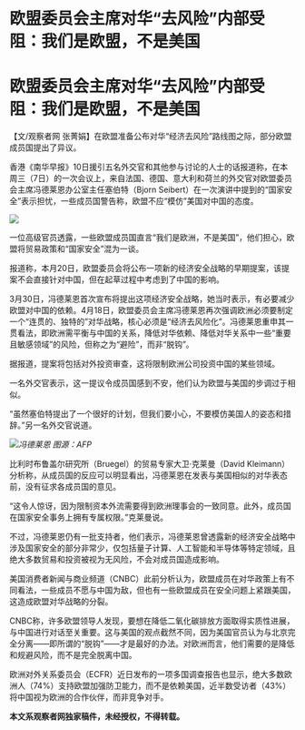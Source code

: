 # 欧盟委员会主席对华“去风险”内部受阻：我们是欧盟，不是美国

# 欧盟委员会主席对华“去风险”内部受阻：我们是欧盟，不是美国

【文/观察者网 张菁娟】在欧盟准备公布对华“经济去风险”路线图之际，部分欧盟成员国提出了异议。

香港《南华早报》10日援引五名外交官和其他参与讨论的人士的话报道称，在本周三（7日）的一次会议上，来自法国、德国、意大利和荷兰的外交官对欧盟委员会主席冯德莱恩办公室主任塞伯特（Bjorn
Seibert）在一次演讲中提到的“国家安全”表示担忧，一些成员国警告称，欧盟不应“模仿”美国对中国的态度。

![](https://inews.gtimg.com/newsapp_bt/0/15804967871/1000)

一位高级官员透露，一些欧盟成员国直言“我们是欧洲，不是美国”，他们担心，欧盟将贸易政策和“国家安全”混为一谈。

报道称，本月20日，欧盟委员会将公布一项新的经济安全战略的早期提案，该提案不会直接针对中国，但在起草过程中考虑到了中国的影响。

3月30日，冯德莱恩首次宣布将提出这项经济安全战略，她当时表示，有必要减少欧盟对中国的依赖。4月18日，欧盟委员会主席冯德莱恩再次强调欧洲必须要制定一个“连贯的、独特的”对华战略，核心必须是“经济去风险化”。冯德莱恩重申其一贯看法，即欧洲需平衡与中国的关系，降低对华依赖、降低对华关系中一些“重要且敏感领域”的风险，但称之为“避险”，而非“脱钩”。

据报道，提案将包括对外投资审查，这将限制欧洲公司投资中国的某些领域。

一名外交官表示，这一提议令成员国感到不安，他们认为欧盟与美国的步调过于相似。

“虽然塞伯特提出了一个很好的计划，但我们要小心，不要模仿美国人的姿态和措辞。”另一名外交官说道。

![](https://inews.gtimg.com/newsapp_bt/0/15804967872/1000)_冯德莱恩 图源：AFP_

比利时布鲁盖尔研究所（Bruegel）的贸易专家大卫·克莱曼（David
Kleimann）分析称，从成员国的反应可以明显看出，冯德莱恩在发表与美国相似的对华表态前，没有征求各成员国的意见。

“这令人惊讶，因为限制资本外流需要得到欧洲理事会的一致同意。此外，成员国在国家安全事务上拥有专属权限。”克莱曼说。

不过，冯德莱恩仍有一批支持者，他们表示，冯德莱恩曾透露新的经济安全战略中涉及国家安全的部分非常少，仅包括量子计算、人工智能和半导体等特定领域，且绝大多数贸易和投资被视为无风险，不会对成员国造成影响。

美国消费者新闻与商业频道（CNBC）此前分析认为，欧盟成员在对华政策上有不同看法，一些成员不愿与中国为敌，但也有一些欧盟成员在安全问题上紧跟美国，这造成欧盟对华战略的分裂。

CNBC称，许多欧盟领导人发现，要想在降低二氧化碳排放方面取得实质性进展，与中国进行对话至关重要。这与美国的观点截然不同，因为美国官员认为与北京完全分离——即所谓的“脱钩”——才是最好的办法。对欧洲而言，他们需要的是降低和规避风险，而不是完全脱离中国。

欧洲对外关系委员会（ECFR）近日发布的一项多国调查报告也显示，绝大多数欧洲人（74%）支持欧盟加强防卫能力，而不是依赖美国，近半数受访者（43%）将中国视为欧洲的合作伙伴，而非竞争对手。

**本文系观察者网独家稿件，未经授权，不得转载。**

